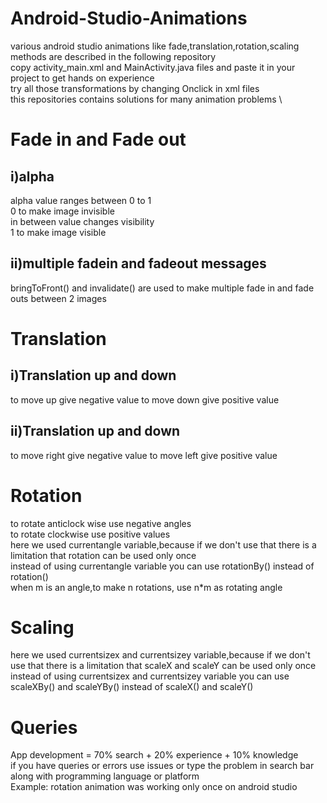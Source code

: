 # Android-Studio-Animations
various android studio animations like fade,translation,rotation,scaling methods are described in the following repository \
copy activity_main.xml and MainActivity.java files and paste it in your project to get hands on experience \
try all those transformations by changing Onclick in xml files \
this repositories contains solutions for many animation problems \\

# Fade in and Fade out 
## i)alpha
alpha value ranges between 0 to 1 \
0 to make image invisible \
in between value changes visibility \
1 to make image visible 
## ii)multiple fadein and fadeout messages
bringToFront() and invalidate() are used to make multiple fade in and fade outs between 2 images

# Translation
## i)Translation up and down
to move up give negative value
to move down give positive value 
## ii)Translation up and down
to move right give negative value
to move left give positive value

# Rotation
to rotate anticlock wise use negative angles \
to rotate clockwise use positive values \
here we used currentangle variable,because if we don't use that there is a limitation that rotation can be used only once \
        instead of using currentangle variable you can use rotationBy() instead of rotation() \
        when m is an angle,to make n rotations,
          use n*m as rotating angle
# Scaling
here we used currentsizex and currentsizey variable,because if we don't use that there is a limitation that scaleX and scaleY can be used only once \
instead of using currentsizex and currentsizey variable you can use scaleXBy() and scaleYBy() instead of scaleX() and scaleY()

# Queries
App development = 70%  search + 20% experience + 10% knowledge \
if you have queries or errors use issues or type the problem in search bar along with programming language or platform \
Example: rotation animation was working only once on android studio 
